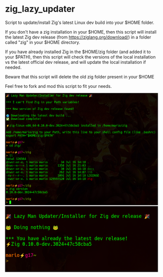 # zig_lazy_updater

Script to update/install Zig's latest Linux dev build into your $HOME folder.

If you don't have a zig installation in your $HOME, then this script will install
the latest Zig dev release (from https://ziglang.org/download/) in a folder called
"zig" in your $HOME directory.

If you have already installed Zig in the $HOME/zig folder (and added it to your
$PATH), then this script will check the versions of the local installation vs the
latest official dev release, and will update the local installation if needed.

Beware that this script will delete the old zig folder present in your $HOME

Feel free to fork and mod this script to fit your needs.

![zig_lazy_updater installing](https://github.com/mariogt/zig_lazy_updater/blob/main/screenshots/installing_zig.png)
![zig_lazy_updater updating](https://github.com/mariogt/zig_lazy_updater/blob/main/screenshots/updating_zig.png)
